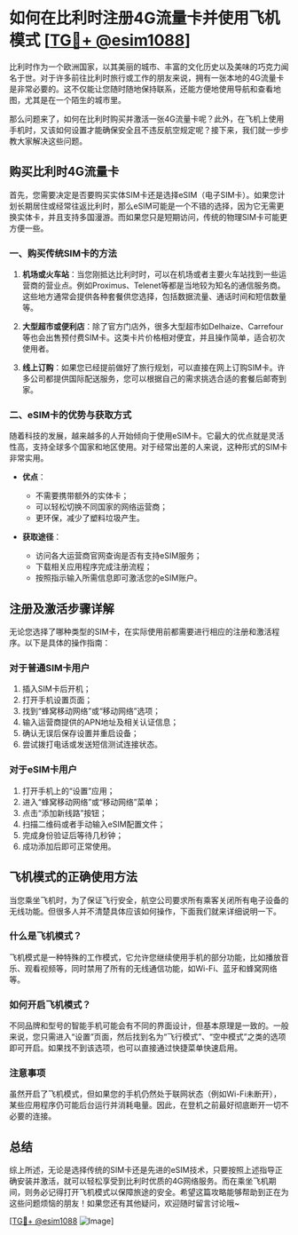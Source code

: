 # 如何在比利时注册4G流量卡并使用飞机模式 [[TG💪+ @esim1088](https://t.me/s/esim1088)]

比利时作为一个欧洲国家，以其美丽的城市、丰富的文化历史以及美味的巧克力闻名于世。对于许多前往比利时旅行或工作的朋友来说，拥有一张本地的4G流量卡是非常必要的。这不仅能让您随时随地保持联系，还能方便地使用导航和查看地图，尤其是在一个陌生的城市里。

那么问题来了，如何在比利时购买并激活一张4G流量卡呢？此外，在飞机上使用手机时，又该如何设置才能确保安全且不违反航空规定呢？接下来，我们就一步步教大家解决这些问题。

## 购买比利时4G流量卡

首先，您需要决定是否要购买实体SIM卡还是选择eSIM（电子SIM卡）。如果您计划长期居住或经常往返比利时，那么eSIM可能是一个不错的选择，因为它无需更换实体卡，并且支持多国漫游。而如果您只是短期访问，传统的物理SIM卡可能更方便一些。

### 一、购买传统SIM卡的方法

1. **机场或火车站**：当您刚抵达比利时时，可以在机场或者主要火车站找到一些运营商的营业点。例如Proximus、Telenet等都是当地较为知名的通信服务商。这些地方通常会提供各种套餐供您选择，包括数据流量、通话时间和短信数量等。

2. **大型超市或便利店**：除了官方门店外，很多大型超市如Delhaize、Carrefour等也会出售预付费SIM卡。这类卡片价格相对便宜，并且操作简单，适合初次使用者。

3. **线上订购**：如果您已经提前做好了旅行规划，可以直接在网上订购SIM卡。许多公司都提供国际配送服务，您可以根据自己的需求挑选合适的套餐后邮寄到家。

### 二、eSIM卡的优势与获取方式

随着科技的发展，越来越多的人开始倾向于使用eSIM卡。它最大的优点就是灵活性高，支持全球多个国家和地区使用。对于经常出差的人来说，这种形式的SIM卡非常实用。

- **优点**：
    - 不需要携带额外的实体卡；
    - 可以轻松切换不同国家的网络运营商；
    - 更环保，减少了塑料垃圾产生。

- **获取途径**：
    - 访问各大运营商官网查询是否有支持eSIM服务；
    - 下载相关应用程序完成注册流程；
    - 按照指示输入所需信息即可激活您的eSIM账户。

## 注册及激活步骤详解

无论您选择了哪种类型的SIM卡，在实际使用前都需要进行相应的注册和激活程序。以下是具体的操作指南：

### 对于普通SIM卡用户

1. 插入SIM卡后开机；
2. 打开手机设置页面；
3. 找到“蜂窝移动网络”或“移动网络”选项；
4. 输入运营商提供的APN地址及相关认证信息；
5. 确认无误后保存设置并重启设备；
6. 尝试拨打电话或发送短信测试连接状态。

### 对于eSIM卡用户

1. 打开手机上的“设置”应用；
2. 进入“蜂窝移动网络”或“移动网络”菜单；
3. 点击“添加新线路”按钮；
4. 扫描二维码或者手动输入eSIM配置文件；
5. 完成身份验证后等待几秒钟；
6. 成功添加后即可正常使用。

## 飞机模式的正确使用方法

当您乘坐飞机时，为了保证飞行安全，航空公司要求所有乘客关闭所有电子设备的无线功能。但很多人并不清楚具体应该如何操作，下面我们就来详细说明一下。

### 什么是飞机模式？

飞机模式是一种特殊的工作模式，它允许您继续使用手机的部分功能，比如播放音乐、观看视频等，同时禁用了所有的无线通信功能，如Wi-Fi、蓝牙和蜂窝网络等。

### 如何开启飞机模式？

不同品牌和型号的智能手机可能会有不同的界面设计，但基本原理是一致的。一般来说，您只需进入“设置”页面，然后找到名为“飞行模式”、“空中模式”之类的选项即可开启。如果找不到该选项，也可以直接通过快捷菜单快速启用。

### 注意事项

虽然开启了飞机模式，但如果您的手机仍然处于联网状态（例如Wi-Fi未断开），某些应用程序仍可能后台运行并消耗电量。因此，在登机之前最好彻底断开一切不必要的连接。

## 总结

综上所述，无论是选择传统的SIM卡还是先进的eSIM技术，只要按照上述指导正确安装并激活，就可以轻松享受到比利时优质的4G网络服务。而在乘坐飞机期间，则务必记得打开飞机模式以保障旅途的安全。希望这篇攻略能够帮助到正在为这些问题烦恼的朋友！如果您还有其他疑问，欢迎随时留言讨论哦~

[[TG💪+ @esim1088](https://t.me/s/esim1088) ![Image](https://i.postimg.cc/4NQfJmqS/Snipaste-2025-05-13-00-14-12.png)]
